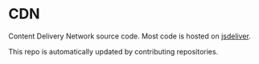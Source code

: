 # CDN

Content Delivery Network source code. Most code is hosted on [jsdeliver](http://jsdelivr.com).

This repo is automatically updated by contributing repositories.

